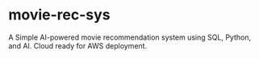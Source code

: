 # movie-rec-sys
A Simple AI-powered movie recommendation system using SQL, Python, and AI. Cloud ready for AWS deployment.
